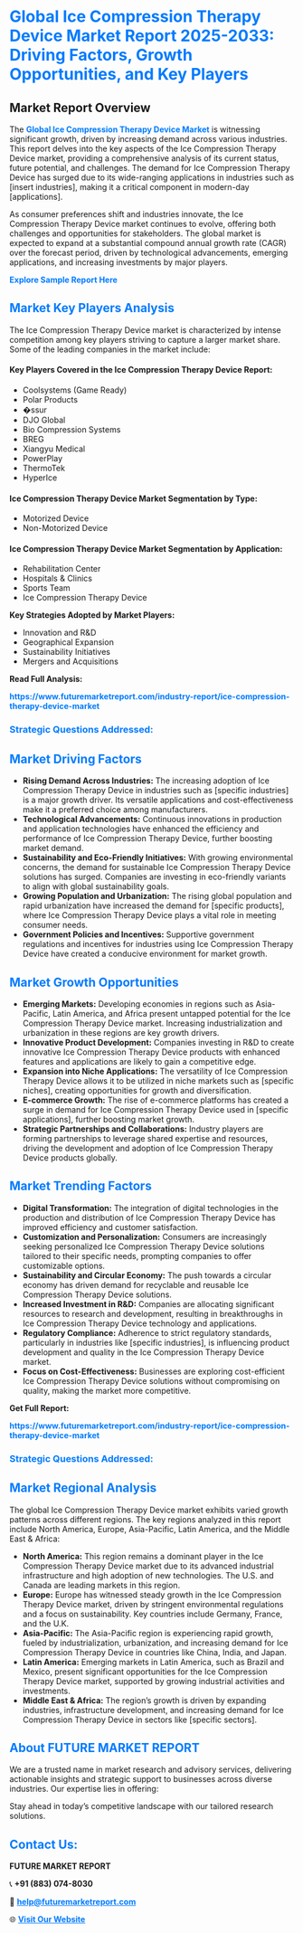 <h1 style="color: #007BFF;">Global Ice Compression Therapy Device Market Report 2025-2033: Driving Factors, Growth Opportunities, and Key Players</h1>

<section id="overview">
<h2>Market Report Overview</h2>
<p>The <a href="https://www.futuremarketreport.com/industry-report/ice-compression-therapy-device-market" style="color: #007BFF; text-decoration: none;"><strong>Global Ice Compression Therapy Device Market</strong></a> is witnessing significant growth, driven by increasing demand across various industries. This report delves into the key aspects of the Ice Compression Therapy Device market, providing a comprehensive analysis of its current status, future potential, and challenges. The demand for Ice Compression Therapy Device has surged due to its wide-ranging applications in industries such as [insert industries], making it a critical component in modern-day [applications].</p>
<p>As consumer preferences shift and industries innovate, the Ice Compression Therapy Device market continues to evolve, offering both challenges and opportunities for stakeholders. The global market is expected to expand at a substantial compound annual growth rate (CAGR) over the forecast period, driven by technological advancements, emerging applications, and increasing investments by major players.</p>
</section>

<section id="overview">
<p><a href="https://www.futuremarketreport.com/request-sample/reportId=125232" style="color: #007BFF; text-decoration: none;"><strong>Explore Sample Report Here</strong></a></p>
</section>

<section id="key-players">
<h2 style="color: #007BFF;">Market Key Players Analysis</h2>
<p>The Ice Compression Therapy Device market is characterized by intense competition among key players striving to capture a larger market share. Some of the leading companies in the market include:</p>
<h4>Key Players Covered in the Ice Compression Therapy Device Report:</h4>
<ul><li>Coolsystems (Game Ready)</li><li>Polar Products</li><li>�ssur</li><li>DJO Global</li><li>Bio Compression Systems</li><li>BREG</li><li>Xiangyu Medical</li><li>PowerPlay</li><li>ThermoTek</li><li>HyperIce</li></ul>
<h4>Ice Compression Therapy Device Market Segmentation by Type:</h4>
<ul><li>Motorized Device</li><li>Non-Motorized Device</li></ul>

<h4>Ice Compression Therapy Device Market Segmentation by Application:</h4>
<ul><li>Rehabilitation Center</li><li>Hospitals &amp; Clinics</li><li>Sports Team</li><li>Ice Compression Therapy Device</li></ul>
<p><strong>Key Strategies Adopted by Market Players:</strong></p>
<ul>
<li>Innovation and R&D</li>
<li>Geographical Expansion</li>
<li>Sustainability Initiatives</li>
<li>Mergers and Acquisitions</li>
</ul>
</section>

<section>
<p><strong>Read Full Analysis: </strong></p><a href="https://www.futuremarketreport.com/industry-report/ice-compression-therapy-device-market" style="color: #007BFF; text-decoration: none;"><strong>https://www.futuremarketreport.com/industry-report/ice-compression-therapy-device-market</strong></a>
<h3 style="color: #007BFF;">Strategic Questions Addressed:</h3>
</section>

<section id="driving-factors">
<h2 style="color: #007BFF;">Market Driving Factors</h2>
<ul>
<li><strong>Rising Demand Across Industries:</strong> The increasing adoption of Ice Compression Therapy Device in industries such as [specific industries] is a major growth driver. Its versatile applications and cost-effectiveness make it a preferred choice among manufacturers.</li>
<li><strong>Technological Advancements:</strong> Continuous innovations in production and application technologies have enhanced the efficiency and performance of Ice Compression Therapy Device, further boosting market demand.</li>
<li><strong>Sustainability and Eco-Friendly Initiatives:</strong> With growing environmental concerns, the demand for sustainable Ice Compression Therapy Device solutions has surged. Companies are investing in eco-friendly variants to align with global sustainability goals.</li>
<li><strong>Growing Population and Urbanization:</strong> The rising global population and rapid urbanization have increased the demand for [specific products], where Ice Compression Therapy Device plays a vital role in meeting consumer needs.</li>
<li><strong>Government Policies and Incentives:</strong> Supportive government regulations and incentives for industries using Ice Compression Therapy Device have created a conducive environment for market growth.</li>
</ul>
</section>

<section id="growth-opportunities">
<h2 style="color: #007BFF;">Market Growth Opportunities</h2>
<ul>
<li><strong>Emerging Markets:</strong> Developing economies in regions such as Asia-Pacific, Latin America, and Africa present untapped potential for the Ice Compression Therapy Device market. Increasing industrialization and urbanization in these regions are key growth drivers.</li>
<li><strong>Innovative Product Development:</strong> Companies investing in R&D to create innovative Ice Compression Therapy Device products with enhanced features and applications are likely to gain a competitive edge.</li>
<li><strong>Expansion into Niche Applications:</strong> The versatility of Ice Compression Therapy Device allows it to be utilized in niche markets such as [specific niches], creating opportunities for growth and diversification.</li>
<li><strong>E-commerce Growth:</strong> The rise of e-commerce platforms has created a surge in demand for Ice Compression Therapy Device used in [specific applications], further boosting market growth.</li>
<li><strong>Strategic Partnerships and Collaborations:</strong> Industry players are forming partnerships to leverage shared expertise and resources, driving the development and adoption of Ice Compression Therapy Device products globally.</li>
</ul>
</section>

<section id="trending-factors">
<h2 style="color: #007BFF;">Market Trending Factors</h2>
<ul>
<li><strong>Digital Transformation:</strong> The integration of digital technologies in the production and distribution of Ice Compression Therapy Device has improved efficiency and customer satisfaction.</li>
<li><strong>Customization and Personalization:</strong> Consumers are increasingly seeking personalized Ice Compression Therapy Device solutions tailored to their specific needs, prompting companies to offer customizable options.</li>
<li><strong>Sustainability and Circular Economy:</strong> The push towards a circular economy has driven demand for recyclable and reusable Ice Compression Therapy Device solutions.</li>
<li><strong>Increased Investment in R&D:</strong> Companies are allocating significant resources to research and development, resulting in breakthroughs in Ice Compression Therapy Device technology and applications.</li>
<li><strong>Regulatory Compliance:</strong> Adherence to strict regulatory standards, particularly in industries like [specific industries], is influencing product development and quality in the Ice Compression Therapy Device market.</li>
<li><strong>Focus on Cost-Effectiveness:</strong> Businesses are exploring cost-efficient Ice Compression Therapy Device solutions without compromising on quality, making the market more competitive.</li>
</ul>
</section>

<section>
<p><strong>Get Full Report: </strong></p><a href="https://www.futuremarketreport.com/industry-report/ice-compression-therapy-device-market" style="color: #007BFF; text-decoration: none;"><strong>https://www.futuremarketreport.com/industry-report/ice-compression-therapy-device-market</strong></a>
<h3 style="color: #007BFF;">Strategic Questions Addressed:</h3>
</section>


<section id="regional-analysis">
<h2 style="color: #007BFF;">Market Regional Analysis</h2>
<p>The global Ice Compression Therapy Device market exhibits varied growth patterns across different regions. The key regions analyzed in this report include North America, Europe, Asia-Pacific, Latin America, and the Middle East & Africa:</p>
<ul>
<li><strong>North America:</strong> This region remains a dominant player in the Ice Compression Therapy Device market due to its advanced industrial infrastructure and high adoption of new technologies. The U.S. and Canada are leading markets in this region.</li>
<li><strong>Europe:</strong> Europe has witnessed steady growth in the Ice Compression Therapy Device market, driven by stringent environmental regulations and a focus on sustainability. Key countries include Germany, France, and the U.K.</li>
<li><strong>Asia-Pacific:</strong> The Asia-Pacific region is experiencing rapid growth, fueled by industrialization, urbanization, and increasing demand for Ice Compression Therapy Device in countries like China, India, and Japan.</li>
<li><strong>Latin America:</strong> Emerging markets in Latin America, such as Brazil and Mexico, present significant opportunities for the Ice Compression Therapy Device market, supported by growing industrial activities and investments.</li>
<li><strong>Middle East & Africa:</strong> The region’s growth is driven by expanding industries, infrastructure development, and increasing demand for Ice Compression Therapy Device in sectors like [specific sectors].</li>
</ul>
</section>

<footer>
<h2 style="color: #007BFF;">About FUTURE MARKET REPORT</h2>
<p>We are a trusted name in market research and advisory services, delivering actionable insights and strategic support to businesses across diverse industries. Our expertise lies in offering:</p>

<p>Stay ahead in today’s competitive landscape with our tailored research solutions.</p>

<h2 style="color: #007BFF;">Contact Us:</h2>
<p><strong>FUTURE MARKET REPORT</strong></p>
<p>📞 <strong>+91 (883) 074-8030</strong></p>
<p>📧 <strong><a href="mailto:help@futuremarketreport.com" style="color: #007BFF;">help@futuremarketreport.com</a></strong></p>
<p>🌐 <strong><a href="https://www.futuremarketreport.com/" style="color: #007BFF;">Visit Our Website</a></strong></p>
</footer>